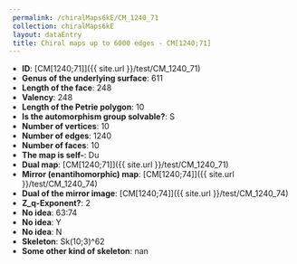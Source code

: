 ```yaml
--- 
 permalink: /chiralMaps6kE/CM_1240_71 
 collection: chiralMaps6kE
 layout: dataEntry
 title: Chiral maps up to 6000 edges - CM[1240;71]
---
```


- **ID**: [CM[1240;71]]({{ site.url }}/test/CM_1240_71)
- **Genus of the underlying surface**: 611
- **Length of the face**: 248
- **Valency**: 248
- **Length of the Petrie polygon**: 10
- **Is the automorphism group solvable?**: S
- **Number of vertices**: 10
- **Number of edges**: 1240
- **Number of faces**: 10
- **The map is self-**: Du
- **Dual map**: [CM[1240;71]]({{ site.url }}/test/CM_1240_71)
- **Mirror (enantihomorphic) map**: [CM[1240;74]]({{ site.url }}/test/CM_1240_74)
- **Dual of the mirror image**: [CM[1240;74]]({{ site.url }}/test/CM_1240_74)
- **Z_q-Exponent?**: 2
- **No idea**:  63:74
- **No idea**: Y
- **No idea**: N
- **Skeleton**: Sk(10;3)^62
- **Some other kind of skeleton**: nan
